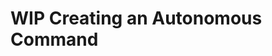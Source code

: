 # **WIP** Creating an Autonomous Command

<!-- ![Image Title](imageURL)

## Overview

In this section we will be going over

1. Creating an autonomous command group
2. Using RobotPreferences to quickly change our autonomous values
3. Using an encoder to autonomously drive
4. Creating a delay timer to pace our commands in autonomous

***

## What Is an Autonomous Command

- An autonomous command is a command that is ran during "autonomous mode" under the **autonomousInit** method in **Robot.java** 
- It could be a single command or a command group
- It's especially helpful to have if you don't have any cameras to drive the robot during a 
"sandstorm" period (2019 game mechanic where the drivers couldn't see during the pre tele-op phase)

## Creating Commands For Autonomous

- Since we can't control our robot during an autonomous command we will want to create commands that allow the robot to move independently of a driver

## Creating the DriveDistance Command 

!!! summary ""
    **1)** Create a new command called **DriveDistance**
    
!!! summary ""
    **2)** Before the constructor create a **double** called **distance**
    
    - We will use this to tell the command to finish when the robot drives the inputed distance
    
!!! summary ""
    **3)** In the **DriveDistance** constructor add a **double** parameter called **inches**
    
!!! summary ""
    **4)** Inside type:
    
        '''java
        distance = inches;
           '''
        
!!! summary ""
    **5)** In **initialize** add our **resetDriveEncoder** method
    
    - We want to reset the encoder before we drive so that it counts the distance from zero
    
!!! summary ""
    **6)** In **execute** add our **arcadeDrive** method and change the **moveSpeed** parameter to a **RobotPreference** named **driveDistanceSpeed** and **rotateSpeed** to 0.0
    
    - We only want to drive the robot forward; a **RobotPreference** will help us tune the drive speed
    
!!! summary ""
    **7)** In **isFinished** type:
    
        '''java
        return Robot.m_drivetrain.getDriveEncoderDistance() == distance;
           '''
!!! summary ""
    **8)** In **end** stop the **Drivetrain** and call **end** in **interrupted**
    
??? Example
    
        Your full **DriveDistance.java** should look like this
        
        '''java
        package frc.robot.commands;

        import edu.wpi.first.wpilibj.command.Command;
        import frc.robot.Robot;
        import frc.robot.RobotPreferences;

        public class DriveDistance extends Command {

  private double distance;

  public DriveDistance(double inches) {
    // Use requires() here to declare subsystem dependencies
    // eg. requires(chassis);
    requires(Robot.m_drivetrain);
    distance = inches;
  }

  // Called just before this Command runs the first time
  @Override
  protected void initialize() {
    Robot.m_drivetrain.resetDriveEncoder();
  }

  // Called repeatedly when this Command is scheduled to run
  @Override
  protected void execute() {
    Robot.m_drivetrain.arcadeDrive(RobotPreferences.driveDistanceSpeed(), 0.0);
  }

  // Make this return true when this Command no longer needs to run execute()
  @Override
  protected boolean isFinished() {
    return Robot.m_drivetrain.getDriveEncoderDistance() == distance;
  }

  // Called once after isFinished returns true
  @Override
  protected void end() {
    Robot.m_drivetrain.arcadeDrive(0.0, 0.0);
  }

  // Called when another command which requires one or more of the same
  // subsystems is scheduled to run
  @Override
  protected void interrupted() {
    end();
  }
}

    

